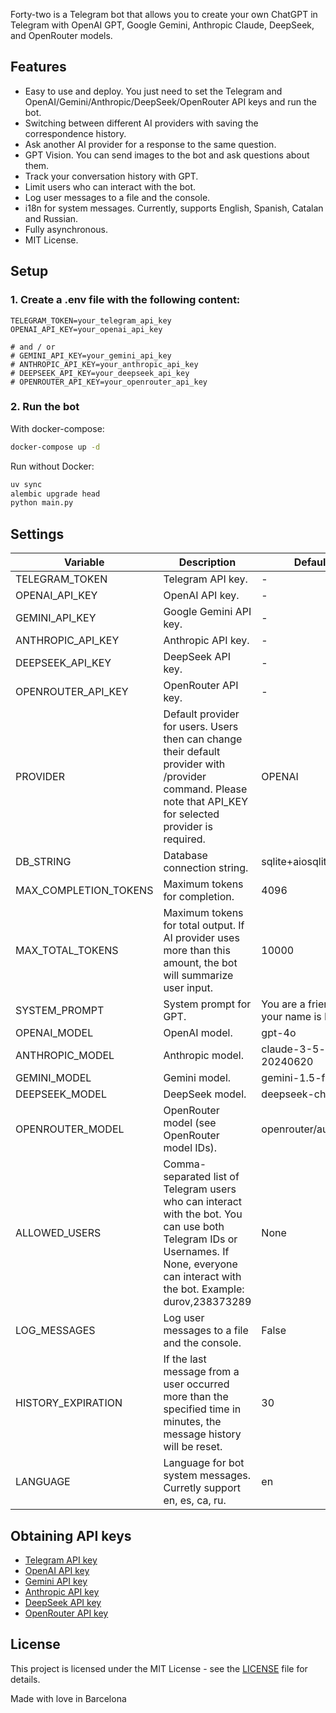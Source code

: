 Forty-two is a Telegram bot that allows you to create your own ChatGPT in Telegram with OpenAI GPT, Google Gemini, Anthropic Claude, DeepSeek, and OpenRouter models.

## Features

- Easy to use and deploy. You just need to set the Telegram and OpenAI/Gemini/Anthropic/DeepSeek/OpenRouter API keys and run the bot.
- Switching between different AI providers with saving the correspondence history.
- Ask another AI provider for a response to the same question.
- GPT Vision. You can send images to the bot and ask questions about them.
- Track your conversation history with GPT.
- Limit users who can interact with the bot.
- Log user messages to a file and the console.
- i18n for system messages. Currently, supports English, Spanish, Catalan and Russian.
- Fully asynchronous.
- MIT License.

## Setup

### 1. Create a .env file with the following content:

```
TELEGRAM_TOKEN=your_telegram_api_key
OPENAI_API_KEY=your_openai_api_key

# and / or
# GEMINI_API_KEY=your_gemini_api_key
# ANTHROPIC_API_KEY=your_anthropic_api_key
# DEEPSEEK_API_KEY=your_deepseek_api_key
# OPENROUTER_API_KEY=your_openrouter_api_key
```

### 2. Run the bot

With docker-compose:

```bash
docker-compose up -d
```

Run without Docker: 

```bash
uv sync
alembic upgrade head
python main.py
```

## Settings

| Variable              | Description                                                                                                                                                                             | Default Value                                   |
|-----------------------|-----------------------------------------------------------------------------------------------------------------------------------------------------------------------------------------|-------------------------------------------------|
| TELEGRAM_TOKEN        | Telegram API key.                                                                                                                                                                       | -                                               |
| OPENAI_API_KEY        | OpenAI API key.                                                                                                                                                                         | -                                               |
| GEMINI_API_KEY        | Google Gemini API key.                                                                                                                                                                  | -                                               |
| ANTHROPIC_API_KEY     | Anthropic API key.                                                                                                                                                                      | -                                               |
| DEEPSEEK_API_KEY      | DeepSeek API key.                                                                                                                                                                       | -                                               |
| OPENROUTER_API_KEY    | OpenRouter API key.                                                                                                                                                                     | -                                               |
| PROVIDER              | Default provider for users. Users then can change their default provider with /provider command. Please note that API_KEY for selected provider is required.                            | OPENAI                                          |
| DB_STRING             | Database connection string.                                                                                                                                                             | sqlite+aiosqlite:///db.sqlite3                  |
| MAX_COMPLETION_TOKENS | Maximum tokens for completion.                                                                                                                                                          | 4096                                            |
| MAX_TOTAL_TOKENS      | Maximum tokens for total output. If AI provider uses more than this amount, the bot will summarize user input.                                                                          | 10000                                           |
| SYSTEM_PROMPT         | System prompt for GPT.                                                                                                                                                                  | You are a friendly assistant, your name is Rick |
| OPENAI_MODEL          | OpenAI model.                                                                                                                                                                           | gpt-4o                                          |
| ANTHROPIC_MODEL       | Anthropic model.                                                                                                                                                                        | claude-3-5-sonnet-20240620                      |
| GEMINI_MODEL          | Gemini model.                                                                                                                                                                           | gemini-1.5-flash                                |
| DEEPSEEK_MODEL        | DeepSeek model.                                                                                                                                                                         | deepseek-chat                                    |
| OPENROUTER_MODEL      | OpenRouter model (see OpenRouter model IDs).                                                                                                                                            | openrouter/auto                                  |
| ALLOWED_USERS         | Comma-separated list of Telegram users who can interact with the bot. You can use both Telegram IDs or Usernames. If None, everyone can interact with the bot. Example: durov,238373289 | None                                            |
| LOG_MESSAGES          | Log user messages to a file and the console.                                                                                                                                            | False                                           |
| HISTORY_EXPIRATION    | If the last message from a user occurred more than the specified time in minutes, the message history will be reset.                                                                    | 30                                              |
| LANGUAGE              | Language for bot system messages. Curretly support en, es, ca, ru.                                                                                                                      | en                                              |

## Obtaining API keys

- [Telegram API key](https://core.telegram.org/bots#6-botfather)
- [OpenAI API key](https://beta.openai.com/signup/)
- [Gemini API key](https://ai.google.dev/gemini-api)
- [Anthropic API key](https://console.anthropic.com/dashboard)
- [DeepSeek API key](https://platform.deepseek.com/api_keys)
- [OpenRouter API key](https://openrouter.ai/)


## License

This project is licensed under the MIT License - see the [LICENSE](LICENSE) file for details.

Made with love in Barcelona
